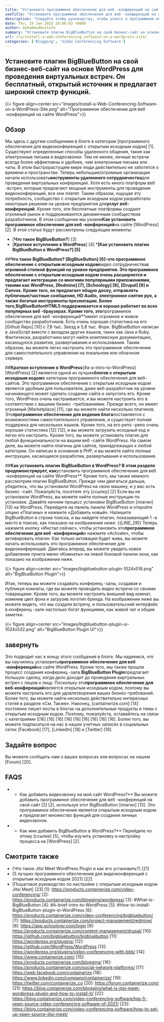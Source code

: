 ```yaml
---
title: "Установите программное обеспечение для веб -конференций на сайте WordPress" 
seoTitle: "Установите программное обеспечение для веб -конференций на сайте WordPress" 
description: "Следуйте этому руководству, чтобы узнать о программном обеспечении для веб-конференций с открытым исходным кодом BigBlueButton. Давайте рассмотрим, как установить плагин BigBlueButton на WordPress." 
date: Thu, 19 Jan 2023 20:06:03 +0000
author: muhammadmustafa
summary: "Установите плагин BigBlueButton на свой бизнес-сайт на основе WordPress для проведения виртуальных встреч. Он бесплатный, открытый источник и предлагает широкий спектр функций." 
url: /ru/install-a-web-conferencing-software-on-a-wordpress-site/
categories: ['Blogging', 'Video Conferencing Software']
---
```


## Установите плагин BigBlueButton на свой бизнес-веб-сайт на основе WordPress для проведения виртуальных встреч. Он бесплатный, открытый источник и предлагает широкий спектр функций.

{{< figure align=center src="images/Install-a-Web-Conferencing-Software-on-a-WordPress-Site.png" alt="Программное обеспечение для веб -конференций на сайте WordPress">}}


## Обзор
Мы здесь с другим сообщением в блоге в категории [программного обеспечения для видеоконференций с открытым исходным кодом] [1]. Существуют определенные способы удаленного общения, такие как электронные письма и видеозвонки. Тем не менее, личные встречи всегда более эффективны и удобнее, чем электронные письма или чаты. В этом быстрорастущем мире люди действительно не заботятся о времени и пространстве. Теперь небольшие/огромные организации начали использовать**инструменты удаленного сотрудничества**для проведения виртуальных конференций. Хотя есть много платформ веб -встреч, которые предлагают мощные инструменты для проведения видеоконференций, все они платят. Таким образом, ощущая эту потребность, сообщество с открытым исходным кодом разработало некоторые решения на уровне предприятия для**услуг веб-конференций**. Кроме того, эти бесплатные платформы создают огромный рынок и поддерживаются динамичным сообществом разработчиков. В этом сообщении мы узнаем**Как установить программное обеспечение для веб -конференций**на сайте [WordPress] [2].
В этой статье будут рассмотрены следующие моменты:
* [**Что такое BigBlueButton?**] [3]
* [**Краткое вступление в WordPress**] [4]
***[Как установить плагин BigBlueButton в WordPress?] [5]**

##**Что такое BigBlueButton?
[BigBlueButton] [6]-это программное обеспечение с открытым исходным кодом**видео сотрудничества**с огромной стопкой функций на уровне предприятия. Это программное обеспечение с открытым исходным кодом очень расширяется и предлагает интеграцию со многими популярными приложениями, такими как WordPress, [Redmine] [7], [Schoology] [8], [Drupal] [9] и Canvas. Кроме того, он предлагает общую доску, отправлять публичные/частные сообщения, HD Audio, электронное снятие рук, а также богатые инструменты презентации. Более того,**BigBlueButton**HTML5 поддерживается и хорошо работает во всех популярных веб -браузерах.
Кроме того, это**программное обеспечение для веб -конференций**имеет огромное и живое сообщество разработчиков. Есть очень хорошая статистика на его [Github Repo] [10] с 7,8 тыс. Звезд и 5,8 тыс. Форк. BigBlueButton написан в JavaScript вместе с вкладом других языков, таких как Java и Ruby. Фактически, разработчики могут найти комплексную документацию, касающуюся развития, развертывания и использования. Таким образом, вы можете легко настроить это программное обеспечение для самостоятельного управления на локальном или облачном сервере.

##**Краткое вступление в WordPress**{#a-a-intro-to-WordPress}
[WordPress] [2] является одной из лучших**блогов с открытым исходным кодом**в категории программного обеспечения для веб-сайтов. Это программное обеспечение с открытым исходным кодом является удобным для пользователя, даже веб-разработчик на уровне начинающего может сделать создание сайта и запустить его. Кроме того, WordPress очень настраивается, и вы можете настроить его в соответствии с вашими бизнес -требованиями. Прежде всего, он имеет огромный [Marketplace] [11], где вы можете найти несколько плагинов.
Это**программное обеспечение для ведения блога**поставляется с возможностями самостоятельного управления, и существует полная поддержка для нескольких языков. Кроме того, на его репо -репо очень хорошая статистика [12] [12], и вы можете загрузить исходный код и легко его настроить. Кроме того, вы можете установить плагин для любой функциональности на вашем веб -сайте WordPress. На самом деле, вы можете найти плагины для сайтов, принадлежащих к любой категории. Он написан в основном в PHP, и вы можете найти полные инструкции, касающиеся разработки, развертывания и использования.

##**Как установить плагин BigBlueButton в WordPress?
В этом разделе продемонстрирует, как**установить программное обеспечение для веб -конференций на сайте WordPress**. Кроме того, мы также немного рассмотрим плагин BigBlueButton. Прежде чем двигаться дальше, убедитесь, что вы установили WordPress на свою машину, и у вас есть бизнес -сайт.
Пожалуйста, посетите эту [ссылку] [2] Если вы не установили WordPress, вы можете найти полные инструкции по установке.
Давайте начнем процесс установки BigBlueButton [плагин] [13] на WordPress.
Перейдите на панель панели WordPress и откройте опцию «Плагины» и нажмите «Добавить новый». Напишите BigBlueButton в строке поиска, и вы найдете плагин, показывающий 1 -е место в поиске, как показано на изображении ниже:
{{_LINE_29_}}
Теперь нажмите кнопку «Инстал сейчас», чтобы установить это**программное обеспечение для веб -конференций**и нажмите «Activate», чтобы активировать плагин. Как только активация будет жива, вы можете начать использовать это программное обеспечение для видеоконференций. Двигаясь вперед, вы можете увидеть новое добавление пункта меню «Комнаты» на левой боковой панели окна, как показано на изображении ниже.

{{< figure align=center src="images/bigbluebutton-plugin-1024x516.png" alt="BigBlueButton Plugin">}}

Итак, теперь вы можете создавать конференц -залы, создавая и публикуя комнаты, где вы можете проводить видео встречи со своими товарищами. Кроме того, вы можете настроить внешний вид комнат, изменив цвет фона и загрузив логотип бренда. На изображении ниже вы можете видеть, что мы создали встречу, и пользовательский интерфейс в конференц -зале настолько богат функциями, как живой чат и общие заметки.

{{< figure align=center src="images/bigbluebutton-plugin-ui-1024x532.png" alt="BigBlueButton Plugin UI">}}


## завернуть
Это подводит нас к концу этого сообщения в блоге. Мы надеемся, что вы научились установить**программное обеспечение для веб -конференций**на сайте WordPress. Кроме того, мы также прошли процесс создания конференц -зала.**BigBlueButton Plugin**предлагает большую сделку, когда дело доходит до проведения виртуальных встреч с лицом к лицу. Поскольку это**программное обеспечение для веб-конференций**является открытым исходным кодом, поэтому вы можете настроить его для удовлетворения ваших бизнес-требований. Более того, вы можете найти несколько действительно интересных статей в разделе «См. Также».
Наконец, [cantainerize.com] [14] постоянно пишет посты в блогах на дополнительные продукты и темы с открытым исходным кодом. Поэтому, пожалуйста, оставайтесь на связи с категориями [[16] [16] [16] [16] [16] [16] [16] [16] [16]. Более того, вы можете подписаться на нас в наших учетных записях в социальных сетях [Facebook] [17], [LinkedIn] [18] и [Twitter] [19].

## Задайте вопрос
Вы можете сообщить нам о ваших вопросах или вопросах на нашем [Forum] [20].

## FAQS
* * Как добавить видеозвонку на мой сайт WordPress?**
Вы можете добавить программное обеспечение для веб -конференций на свой сайт [2] [2], используя этот BigBlueButton [плагин] [13]. Это программное обеспечение является открытым исходным кодом и предлагает множество функций для создания личных видеозвонок.
* * Как мне добавить BigBlueButton в WordPress?**
Перейдите по этому [ссылке] [5], чтобы изучить установку и настройку процесса на [WordPress] [2].

## Смотрите также
  * [Что такое Jitsi Meet WordPress Plugin и как его установить?] [21]
  * [5 лучших программного обеспечения для видеоконференций с открытым исходным кодом 2021] [22]
  * [Пошаговое руководство по настройке с открытым исходным кодом Jitsi Meet] [23]
[1]: https://products.containerize.com/video-conferencing/
[2]: https://products.containerize.com/blogging/wordpress/
[3]: #What-is-BigBlueButton
[4]: #A-brief-intro-to-WordPress
[5]: #How-to-install-BigBlueButton-plugin-in-WordPress
[6]: https://products.containerize.com/video-conferencing/bigbluebutton/
[7]: https://products.containerize.com/project-management/redmine/
[8]: https://app.schoology.com/login
[9]: https://products.containerize.com/content-management/drupal/
[10]: https://github.com/bigbluebutton/bigbluebutton
[11]: https://wordpress.org/plugins/
[12]: https://github.com/WordPress/WordPress
[13]: https://wordpress.org/plugins/video-conferencing-with-bbb/
[14]: https://www.containerize.com/
[15]: https://products.containerize.com/blogging/
[16]: https://products.containerize.com/social-network-platforms/
[17]: https://web.facebook.com/containerize
[18]: https://www.linkedin.com/company/containerize/
[19]: https://twitter.com/containerize_co
[20]: https://forum.containerize.com/
[21]: https://blog.containerize.com/blogging/what-is-jitsi-meet-wordpress-plugin-and-how-to-install-it/
[22]: https://blog.containerize.com/video-conferencing-software/top-5-open-source-video-conferencing-software-of-2021/
[23]: https://blog.containerize.com/video-conferencing-software/how-to-set-up-open-source-jitsi-meet/
